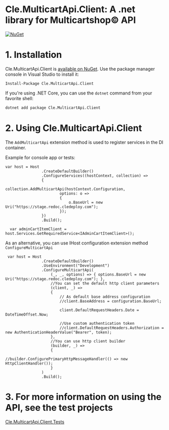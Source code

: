 ﻿# Cle.MulticartApi.Client: A .net library for Multicartshop&copy; API
[![NuGet](https://img.shields.io/nuget/v/Multicartshop.Client.svg?maxAge=3600)](https://www.nuget.org/packages/Multicartshop.Client/)

# 1. Installation

Cle.MulticartApi.Client is [available on NuGet](https://www.nuget.org/packages/Multicartshop.Client/). Use the package manager
console in Visual Studio to install it:

```pwsh
Install-Package Cle.MulticartApi.Client
```

If you're using .NET Core, you can use the `dotnet` command from your favorite shell:

```sh
dotnet add package Cle.MulticartApi.Client
```

# 2. Using Cle.MulticartApi.Client

The `AddMulticartApi` extension method is used to register services in the DI container.

Example for console app or tests:

```
var host = Host
                .CreateDefaultBuilder()
                .ConfigureServices((hostContext, collection) =>
                {
                    collection.AddMulticartApi(hostContext.Configuration,
                        options: o =>
                        {
                            o.BaseUrl = new Uri("https://stage.redoc.cledeploy.com");
                        });
                })
                .Build();

  var adminCartItemClient = host.Services.GetRequiredService<IAdminCartItemClient>();
```

As an alternative, you can use IHost configuration extension method `ConfigureMulticartApi`

```
 var host = Host
                .CreateDefaultBuilder()
                .UseEnvironment("Development")
                .ConfigureMulticartApi(
                    (_, _, options) => { options.BaseUrl = new Uri("https://stage.redoc.cledeploy.com"); },
                    //You can set the default http client parameters
                    (client, _) =>
                    {
                        // As default base address configuration
                        //client.BaseAddress = configuration.BaseUrl;

                        client.DefaultRequestHeaders.Date = DateTimeOffset.Now;

                        //Use custom authentication token
                        //client.DefaultRequestHeaders.Authorization = new AuthenticationHeaderValue("Bearer", token);
                    }, 
                    //You can use http client builder
                    (builder, _) =>
                    {
                        //builder.ConfigurePrimaryHttpMessageHandler(() => new HttpClientHandler());
                    }
                )
                .Build();
```

# 3. For more information on using the API, see the test projects
[Cle.MulticartApi.Client.Tests](https://github.com/cyberline-engineering/multicart-sharp/tree/main/Cle.MulticartApi.Client.Tests)